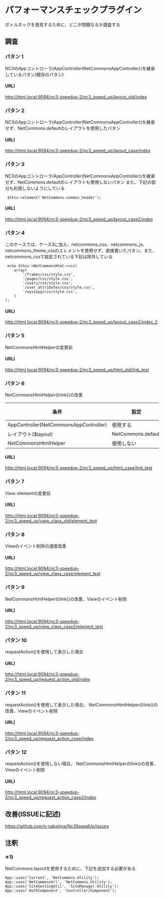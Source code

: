 パフォーマンスチェックプラグイン
==============

ボトルネックを発見するために、どこが問題なるか調査する

## 調査

 ### パタン 1

 NC3のAppコントローラ(AppController(NetCommonsAppController))を継承しているパタン(既存のパタン)

 #### URL)
http://html.local:9094/nc3-speedup-2/nc3_speed_up/layout_old/index


 ### パタン 2

 NC3のAppコントローラ(AppController(NetCommonsAppController))を継承せず、NetCommons.defaultのレイアウトを使用したパタン

 #### URL)
http://html.local:9094/nc3-speedup-2/nc3_speed_up/layout_case/index


 ### パタン 3

NC3のAppコントローラ(AppController(NetCommonsAppController))を継承せず、NetCommons.defaultのレイアウトも使用しないパタン
また、下記の部分も利用しないようにしている
~~~
 $this->element('NetCommons.common_header');
~~~

 #### URL)
http://html.local:9094/nc3-speedup-2/nc3_speed_up/layout_case2/index


 ### パタン 4

このケースでは、ケース3に加え、netcommons_css、netcommons_js、netcommons_theme_cssのエレメントを使用せず、直接書いたパタン。また、netcommons_cssで設定されている下記は除外している
~~~~
 echo $this->NetCommonsHtml->css(
	array(
		'/frames/css/style.css',
		'/pages/css/style.css',
		'/users/css/style.css',
		'/user_attributes/css/style.css',
		'/wysiwyg/css/style.css',
	)
);
~~~~

 #### URL)
http://html.local:9094/nc3-speedup-2/nc3_speed_up/layout_case2/index_2


 ### パタン 5

 NetCommonsHtmlHelperの変更前

 #### URL)
http://html.local:9094/nc3-speedup-2/nc3_speed_up/html_old/link_test


 ### パタン 6

 NetCommonsHtmlHelperのlink()の改善

 | 条件 | 設定 | 備考
 | ---- | ------ | ------
 | AppController(NetCommonsAppController) | 使用する |
 | レイアウト($layout) | NetCommons.default | ※1
 | NetCommonsHtmlHelper | 使用しない |

 #### URL)
http://html.local:9094/nc3-speedup-2/nc3_speed_up/html_case/link_test


 ### パタン 7

 View::elementの変更前

 #### URL)
http://html.local:9094/nc3-speedup-2/nc3_speed_up/view_class_old/element_test


 ### パタン 8

 Viewのイベント削除の速度改善

 #### URL)
http://html.local:9094/nc3-speedup-2/nc3_speed_up/view_class_case/element_test


 ### パタン 9

 NetCommonsHtmlHelperのlink()の改善、Viewのイベント削除

 #### URL)
http://html.local:9094/nc3-speedup-2/nc3_speed_up/view_class_case2/element_test


 ### パタン 10

 requestAction()を使用して表示した場合

 #### URL)
http://html.local:9094/nc3-speedup-2/nc3_speed_up/request_action_old/index


 ### パタン 11

 requestAction()を使用して表示した場合。
 NetCommonsHtmlHelperのlink()の改善、Viewのイベント削除

 #### URL)
http://html.local:9094/nc3-speedup-2/nc3_speed_up/request_action_case/index


 ### パタン 12

 requestAction()を使用しない場合。
 NetCommonsHtmlHelperのlink()の改善、Viewのイベント削除

 #### URL)
http://html.local:9094/nc3-speedup-2/nc3_speed_up/request_action_case2/index




 ## 改善(ISSUEに記述)

https://github.com/s-nakajima/Nc3SpeedUp/issues


 ## 注釈

 ### ※1)
 NetCommons.layoutを使用するために、下記を追加する必要がある
 ~~~
 App::uses('Current', 'NetCommons.Utility');
 App::uses('NetCommonsUrl', 'NetCommons.Utility');
 App::uses('SiteSettingUtil', 'SiteManager.Utility');
 App::uses('AuthComponent', 'Controller/Component');
 ~~~
